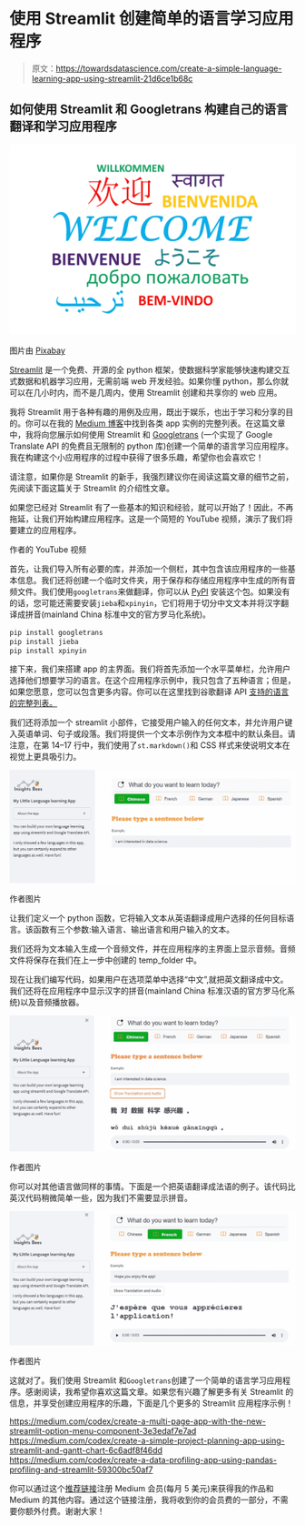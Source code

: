 # 使用 Streamlit 创建简单的语言学习应用程序

> 原文：<https://towardsdatascience.com/create-a-simple-language-learning-app-using-streamlit-21d6ce1b68c>

## 如何使用 Streamlit 和 Googletrans 构建自己的语言翻译和学习应用程序

![](img/691899c70865c8788789d9a1e7537a60.png)

图片由 [Pixabay](https://pixabay.com/illustrations/welcome-words-greeting-language-905562/)

[Streamlit](https://streamlit.io/) 是一个免费、开源的全 python 框架，使数据科学家能够快速构建交互式数据和机器学习应用，无需前端 web 开发经验。如果你懂 python，那么你就可以在几小时内，而不是几周内，使用 Streamlit 创建和共享你的 web 应用。

我将 Streamlit 用于各种有趣的用例及应用，既出于娱乐，也出于学习和分享的目的。你可以在我的 [Medium 博客](https://medium.com/@insightsbees)中找到各类 app 实例的完整列表。在这篇文章中，我将向您展示如何使用 Streamlit 和 [Googletrans](https://py-googletrans.readthedocs.io/en/latest/) (一个实现了 Google Translate API 的免费且无限制的 python 库)创建一个简单的语言学习应用程序。我在构建这个小应用程序的过程中获得了很多乐趣，希望你也会喜欢它！

请注意，如果你是 Streamlit 的新手，我强烈建议你在阅读这篇文章的细节之前，先阅读下面这篇关于 Streamlit 的介绍性文章。

</streamlit-hands-on-from-zero-to-your-first-awesome-web-app-2c28f9f4e214>  

如果您已经对 Streamlit 有了一些基本的知识和经验，就可以开始了！因此，不再拖延，让我们开始构建应用程序。这是一个简短的 YouTube 视频，演示了我们将要建立的应用程序。

作者的 YouTube 视频

首先，让我们导入所有必要的库，并添加一个侧栏，其中包含该应用程序的一些基本信息。我们还将创建一个临时文件夹，用于保存和存储应用程序中生成的所有音频文件。我们使用`googletrans`来做翻译，你可以从 [PyPI](https://pypi.python.org/pypi/googletrans) 安装这个包。如果没有的话，您可能还需要安装`jieba`和`xpinyin`，它们将用于切分中文文本并将汉字翻译成拼音(mainland China 标准中文的官方罗马化系统)。

```
pip install googletrans
pip install jieba
pip install xpinyin
```

接下来，我们来搭建 app 的主界面。我们将首先添加一个水平菜单栏，允许用户选择他们想要学习的语言。在这个应用程序示例中，我只包含了五种语言；但是，如果您愿意，您可以包含更多内容。你可以在这里找到谷歌翻译 API [支持的语言的完整列表。](https://py-googletrans.readthedocs.io/en/latest/)

我们还将添加一个 streamlit 小部件，它接受用户输入的任何文本，并允许用户键入英语单词、句子或段落。我们将提供一个文本示例作为文本框中的默认条目。请注意，在第 14–17 行中，我们使用了`st.markdown()`和 CSS 样式来使说明文本在视觉上更具吸引力。

![](img/b030727c74e2e3a103b75a4a1be8a395.png)

作者图片

让我们定义一个 python 函数，它将输入文本从英语翻译成用户选择的任何目标语言。该函数有三个参数:输入语言、输出语言和用户输入的文本。

我们还将为文本输入生成一个音频文件，并在应用程序的主界面上显示音频。音频文件将保存在我们在上一步中创建的 temp_folder 中。

现在让我们编写代码，如果用户在选项菜单中选择“中文”,就把英文翻译成中文。我们还将在应用程序中显示汉字的拼音(mainland China 标准汉语的官方罗马化系统)以及音频播放器。

![](img/daf0835557ca0ab0769240d1561d8b91.png)

作者图片

你可以对其他语言做同样的事情。下面是一个把英语翻译成法语的例子。该代码比英汉代码稍微简单一些，因为我们不需要显示拼音。

![](img/a1b76b2236793c4478ae85496dba9783.png)

作者图片

这就对了。我们使用 Streamlit 和`Googletrans`创建了一个简单的语言学习应用程序。感谢阅读，我希望你喜欢这篇文章。如果您有兴趣了解更多有关 Streamlit 的信息，并享受创建应用程序的乐趣，下面是几个更多的 Streamlit 应用程序示例！

<https://medium.com/codex/create-a-multi-page-app-with-the-new-streamlit-option-menu-component-3e3edaf7e7ad>  <https://medium.com/codex/create-a-simple-project-planning-app-using-streamlit-and-gantt-chart-6c6adf8f46dd>  </create-a-photo-converter-app-using-streamlit-surprisingly-easy-and-fun-db291b5010c6>  <https://medium.com/codex/create-a-data-profiling-app-using-pandas-profiling-and-streamlit-59300bc50af7>  

你可以通过这个[推荐链接](https://medium.com/@insightsbees/membership)注册 Medium 会员(每月 5 美元)来获得我的作品和 Medium 的其他内容。通过这个链接注册，我将收到你的会员费的一部分，不需要你额外付费。谢谢大家！